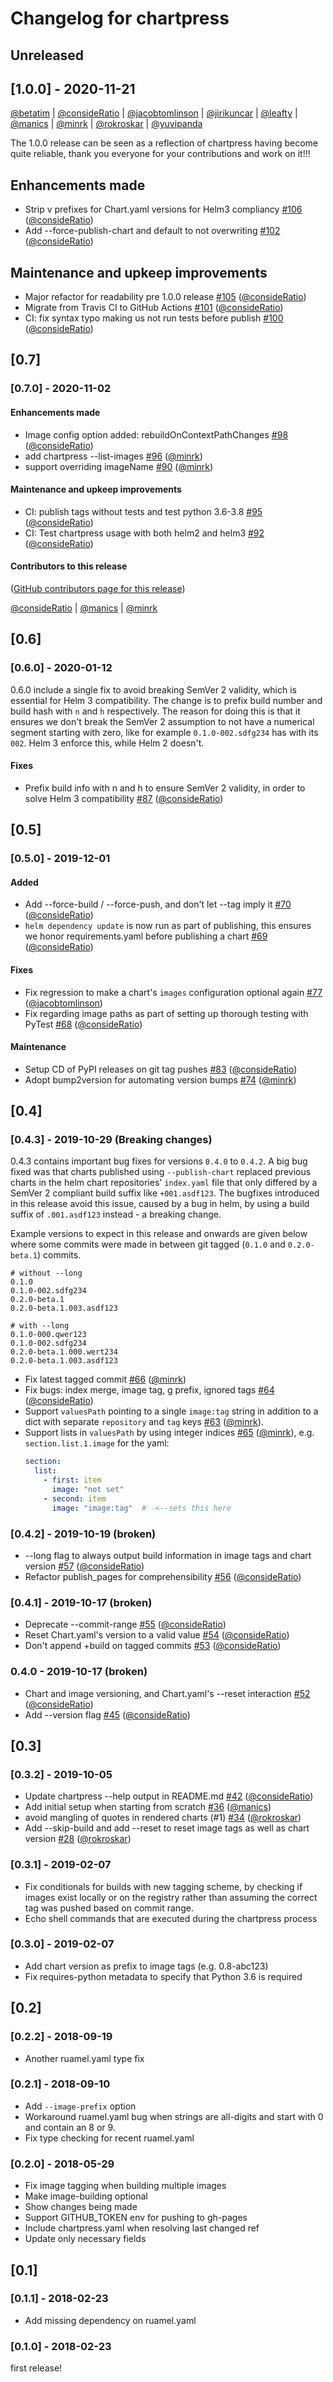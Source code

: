 # Changelog for chartpress

## Unreleased

## [1.0.0] - 2020-11-21

[@betatim](https://github.com/search?q=repo%3Ajupyterhub%2Fchartpress+involves%3Abetatim+updated%3A2018-02-23..2020-11-21&type=Issues) | [@consideRatio](https://github.com/search?q=repo%3Ajupyterhub%2Fchartpress+involves%3AconsideRatio+updated%3A2018-02-23..2020-11-21&type=Issues) | [@jacobtomlinson](https://github.com/search?q=repo%3Ajupyterhub%2Fchartpress+involves%3Ajacobtomlinson+updated%3A2018-02-23..2020-11-21&type=Issues) | [@jirikuncar](https://github.com/search?q=repo%3Ajupyterhub%2Fchartpress+involves%3Ajirikuncar+updated%3A2018-02-23..2020-11-21&type=Issues) | [@leafty](https://github.com/search?q=repo%3Ajupyterhub%2Fchartpress+involves%3Aleafty+updated%3A2018-02-23..2020-11-21&type=Issues) | [@manics](https://github.com/search?q=repo%3Ajupyterhub%2Fchartpress+involves%3Amanics+updated%3A2018-02-23..2020-11-21&type=Issues) | [@minrk](https://github.com/search?q=repo%3Ajupyterhub%2Fchartpress+involves%3Aminrk+updated%3A2018-02-23..2020-11-21&type=Issues) | [@rokroskar](https://github.com/search?q=repo%3Ajupyterhub%2Fchartpress+involves%3Arokroskar+updated%3A2018-02-23..2020-11-21&type=Issues) | [@yuvipanda](https://github.com/search?q=repo%3Ajupyterhub%2Fchartpress+involves%3Ayuvipanda+updated%3A2018-02-23..2020-11-21&type=Issues)

The 1.0.0 release can be seen as a reflection of chartpress having become quite
reliable, thank you everyone for your contributions and work on it!!!

## Enhancements made

* Strip v prefixes for Chart.yaml versions for Helm3 compliancy [#106](https://github.com/jupyterhub/chartpress/pull/106) ([@consideRatio](https://github.com/consideRatio))
* Add --force-publish-chart and default to not overwriting [#102](https://github.com/jupyterhub/chartpress/pull/102) ([@consideRatio](https://github.com/consideRatio))

## Maintenance and upkeep improvements

* Major refactor for readability pre 1.0.0 release [#105](https://github.com/jupyterhub/chartpress/pull/105) ([@consideRatio](https://github.com/consideRatio))
* Migrate from Travis CI to GitHub Actions [#101](https://github.com/jupyterhub/chartpress/pull/101) ([@consideRatio](https://github.com/consideRatio))
* CI: fix syntax typo making us not run tests before publish [#100](https://github.com/jupyterhub/chartpress/pull/100) ([@consideRatio](https://github.com/consideRatio))


## [0.7]

### [0.7.0] - 2020-11-02

#### Enhancements made

* Image config option added: rebuildOnContextPathChanges [#98](https://github.com/jupyterhub/chartpress/pull/98) ([@consideRatio](https://github.com/consideRatio))
* add chartpress --list-images [#96](https://github.com/jupyterhub/chartpress/pull/96) ([@minrk](https://github.com/minrk))
* support overriding imageName [#90](https://github.com/jupyterhub/chartpress/pull/90) ([@minrk](https://github.com/minrk))

#### Maintenance and upkeep improvements

* CI: publish tags without tests and test python 3.6-3.8 [#95](https://github.com/jupyterhub/chartpress/pull/95) ([@consideRatio](https://github.com/consideRatio))
* CI: Test chartpress usage with both helm2 and helm3 [#92](https://github.com/jupyterhub/chartpress/pull/92) ([@consideRatio](https://github.com/consideRatio))

#### Contributors to this release

([GitHub contributors page for this release](https://github.com/jupyterhub/chartpress/graphs/contributors?from=2020-01-12&to=2020-11-01&type=c))

[@consideRatio](https://github.com/search?q=repo%3Ajupyterhub%2Fchartpress+involves%3AconsideRatio+updated%3A2020-01-12..2020-11-01&type=Issues) | [@manics](https://github.com/search?q=repo%3Ajupyterhub%2Fchartpress+involves%3Amanics+updated%3A2020-01-12..2020-11-01&type=Issues) | [@minrk](https://github.com/search?q=repo%3Ajupyterhub%2Fchartpress+involves%3Aminrk+updated%3A2020-01-12..2020-11-01&type=Issues)


## [0.6]

### [0.6.0] - 2020-01-12

0.6.0 include a single fix to avoid breaking SemVer 2 validity, which is
essential for Helm 3 compatibility. The change is to prefix build number and
build hash with `n` and `h` respectively. The reason for doing this is that it
ensures we don't break the SemVer 2 assumption to not have a numerical segment
starting with zero, like for example `0.1.0-002.sdfg234` has with its `002`.
Helm 3 enforce this, while Helm 2 doesn't.

#### Fixes

- Prefix build info with n and h to ensure SemVer 2 validity, in order to solve Helm 3 compatibility [#87](https://github.com/jupyterhub/chartpress/pull/87) ([@consideRatio](https://github.com/consideRatio))

## [0.5]

### [0.5.0] - 2019-12-01

#### Added

- Add --force-build / --force-push, and don't let --tag imply it [#70](https://github.com/jupyterhub/chartpress/pull/70) ([@consideRatio](https://github.com/consideRatio))
- `helm dependency update` is now run as part of publishing, this ensures we honor requirements.yaml before publishing a chart [#69](https://github.com/jupyterhub/chartpress/pull/69) ([@consideRatio](https://github.com/consideRatio))

#### Fixes

- Fix regression to make a chart's `images` configuration optional again [#77](https://github.com/jupyterhub/chartpress/pull/77) ([@jacobtomlinson](https://github.com/jacobtomlinson))
- Fix regarding image paths as part of setting up thorough testing with PyTest [#68](https://github.com/jupyterhub/chartpress/pull/68) ([@consideRatio](https://github.com/consideRatio))

#### Maintenance

- Setup CD of PyPI releases on git tag pushes [#83](https://github.com/jupyterhub/chartpress/pull/83) ([@consideRatio](https://github.com/consideRatio))
- Adopt bump2version for automating version bumps [#74](https://github.com/jupyterhub/chartpress/pull/74) ([@minrk](https://github.com/minrk))

## [0.4]

### [0.4.3] - 2019-10-29 (Breaking changes)

0.4.3 contains important bug fixes for versions `0.4.0` to `0.4.2`. A big bug
fixed was that charts published using `--publish-chart` replaced previous charts
in the helm chart repositories' `index.yaml` file that only differed by a SemVer
2 compliant build suffix like `+001.asdf123`. The bugfixes introduced in this
release avoid this issue, caused by a bug in helm, by using a build suffix of
`.001.asdf123` instead - a breaking change.

Example versions to expect in this release and onwards are given below where
some commits were made in between git tagged (`0.1.0` and `0.2.0-beta.1`)
commits.

```
# without --long
0.1.0
0.1.0-002.sdfg234
0.2.0-beta.1
0.2.0-beta.1.003.asdf123

# with --long
0.1.0-000.qwer123
0.1.0-002.sdfg234
0.2.0-beta.1.000.wert234
0.2.0-beta.1.003.asdf123
```

- Fix latest tagged commit
  [#66](https://github.com/jupyterhub/chartpress/pull/66)
  ([@minrk](https://github.com/minrk))
- Fix bugs: index merge, image tag, g prefix, ignored tags
  [#64](https://github.com/jupyterhub/chartpress/pull/64)
  ([@consideRatio](https://github.com/consideRatio))
- Support `valuesPath` pointing to a single `image:tag` string in addition to a
  dict with separate `repository` and `tag` keys
  [#63](https://github.com/jupyterhub/chartpress/pull/63)
  ([@minrk](https://github.com/minrk)).
- Support lists in `valuesPath` by using integer indices
  [#65](https://github.com/jupyterhub/chartpress/pull/65)
  ([@minrk](https://github.com/minrk)), e.g. `section.list.1.image` for the
  yaml:
  ```yaml
  section:
    list:
      - first: item
        image: "not set"
      - second: item
        image: "image:tag"  #  <--sets this here
  ```

### [0.4.2] - 2019-10-19 (broken)

- --long flag to always output build information in image tags and chart version [#57](https://github.com/jupyterhub/chartpress/pull/57) ([@consideRatio](https://github.com/consideRatio))
- Refactor publish_pages for comprehensibility [#56](https://github.com/jupyterhub/chartpress/pull/56) ([@consideRatio](https://github.com/consideRatio))

### [0.4.1] - 2019-10-17 (broken)

- Deprecate --commit-range [#55](https://github.com/jupyterhub/chartpress/pull/55) ([@consideRatio](https://github.com/consideRatio))
- Reset Chart.yaml's version to a valid value [#54](https://github.com/jupyterhub/chartpress/pull/54) ([@consideRatio](https://github.com/consideRatio))
- Don't append +build on tagged commits [#53](https://github.com/jupyterhub/chartpress/pull/53) ([@consideRatio](https://github.com/consideRatio))

### 0.4.0 - 2019-10-17 (broken)

- Chart and image versioning, and Chart.yaml's --reset interaction [#52](https://github.com/jupyterhub/chartpress/pull/52) ([@consideRatio](https://github.com/consideRatio))
- Add --version flag [#45](https://github.com/jupyterhub/chartpress/pull/45) ([@consideRatio](https://github.com/consideRatio))

## [0.3]

### [0.3.2] - 2019-10-05

- Update chartpress --help output in README.md [#42](https://github.com/jupyterhub/chartpress/pull/42) ([@consideRatio](https://github.com/consideRatio))
- Add initial setup when starting from scratch [#36](https://github.com/jupyterhub/chartpress/pull/36) ([@manics](https://github.com/manics))
- avoid mangling of quotes in rendered charts (#1) [#34](https://github.com/jupyterhub/chartpress/pull/34) ([@rokroskar](https://github.com/rokroskar))
- Add --skip-build and add --reset to reset image tags as well as chart version [#28](https://github.com/jupyterhub/chartpress/pull/28) ([@rokroskar](https://github.com/rokroskar))

### [0.3.1] - 2019-02-07

- Fix conditionals for builds with new tagging scheme,
  by checking if images exist locally or on the registry
  rather than assuming the correct tag was pushed based on commit range.
- Echo shell commands that are executed during the chartpress process

### [0.3.0] - 2019-02-07

- Add chart version as prefix to image tags (e.g. 0.8-abc123)
- Fix requires-python metadata to specify that Python 3.6 is required

## [0.2]

### [0.2.2] - 2018-09-19

- Another ruamel.yaml type fix

### [0.2.1] - 2018-09-10

- Add `--image-prefix` option
- Workaround ruamel.yaml bug when strings are all-digits
  and start with 0 and contain an 8 or 9.
- Fix type checking for recent ruamel.yaml

### [0.2.0] - 2018-05-29

- Fix image tagging when building multiple images
- Make image-building optional
- Show changes being made
- Support GITHUB_TOKEN env for pushing to gh-pages
- Include chartpress.yaml when resolving last changed ref
- Update only necessary fields

## [0.1]

### [0.1.1] - 2018-02-23

- Add missing dependency on ruamel.yaml

### [0.1.0] - 2018-02-23

first release!

